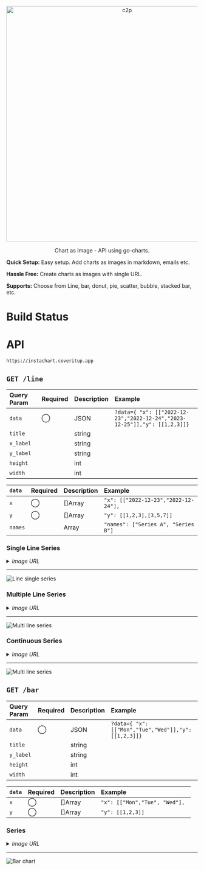 <p align="center">
  <a href="https://github.com/kevincobain2000/instachart">
    <img alt="c2p" src="https://imgur.com/fNESd6h.png" width="620">
  </a>
</p>
<p align="center">
  Chart as Image - API using go-charts.
</p>

**Quick Setup:** Easy setup. Add charts as images in markdown, emails etc.

**Hassle Free:** Create charts as images with single URL.

**Supports:** Choose from Line, bar, donut, pie, scatter, bubble, stacked bar, etc.

# Build Status


# API

`https://instachart.coveritup.app`

## `GET /line`

| Query Param | Required | Description | Example                                                                   |
| :---------- | :------- | :---------- | :------------------------------------------------------------------------ |
| `data`      | ◯        | JSON        | `?data={ "x": [["2022-12-23","2022-12-24","2023-12-25"]],"y": [[1,2,3]]}` |
| `title`     |          | string      |                                                                           |
| `x_label`   |          | string      |                                                                           |
| `y_label`   |          | string      |                                                                           |
| `height`    |          | int         |                                                                           |
| `width`     |          | int         |                                                                           |


| `data`  | Required | Description | Example                               |
| :------ | :------- | :---------- | :------------------------------------ |
| `x`     | ◯        | []Array     | `"x": [["2022-12-23","2022-12-24"], ` |
| `y`     | ◯        | []Array     | `"y": [[1,2,3],[3,5,7]]`              |
| `names` |          | Array       | `"names": ["Series A", "Series B"]`   |

### Single Line Series

<details>
 <summary><i>Image URL</i></summary>

```sh
https://instachart.coveritup.app/line?title=Line+single+Series&x_label=dates&y_label=amount&data={
    "x": [["2022-12-23","2022-12-24","2023-12-25"]],
    "y": [[1,2,3]]
}
```
</details>

---

![Line single series](https://instachart.coveritup.app/line?title=Line+single+Series&x_label=dates&y_label=amount&data={%20%22x%22:%20[[%222022-12-23%22,%222022-12-24%22,%222023-12-25%22]],%20%22y%22:%20[[1,2,3]],%20%22names%22:%20[%22Series%20A%22]%20})

### Multiple Line Series

<details>
 <summary><i>Image URL</i></summary>

```sh
https://instachart.coveritup.app/line??title=Multi+Line+Series&x_label=dates&y_label=amount&data={
    "x": [["2022-12-23","2022-12-24","2023-12-25"], ["2022-12-23","2022-12-28","2023-12-30"]],
    "y": [[1,2,3], [1,5,10]],
    "names": ["Series A", "Series B"]
}
```
</details>

---

![Multi line series](https://instachart.coveritup.app/line?title=Multi+Line+Series&x_label=dates&y_label=amount&data={%20%22x%22:%20[[%222022-12-23%22,%222022-12-24%22,%222023-12-25%22],%20[%222022-12-23%22,%222022-12-28%22,%222023-12-30%22]],%20%22y%22:%20[[1,2,3],%20[1,5,10]],%20%22names%22:%20[%22Series%20A%22,%20%22Series%20B%22]%20})


### Continuous Series

<details>
 <summary><i>Image URL</i></summary>

```sh
https://instachart.coveritup.app/line??title=Continuous+Series&x_label=No+of+people&y_label=amount&data={
    "x": [["10","20","30"], ["10","20","30"], ["10","20","30"]],
    "y": [[1,2,3], [10,20,30], [6,3,9]],
    "names": ["Series A", "Series B", "Series C"]
}
```

</details>

---

![Multi line series](https://instachart.coveritup.app/line?title=Continuous+Series&x_label=No+of+people&y_label=amount&data={%20"x":%20[["10","20","30"],%20["10","20","30"],%20["10","20","30"]],%20"y":%20[[1,2,3],%20[10,20,30],%20[6,3,9]]%20})



## `GET /bar`

| Query Param | Required | Description | Example                                              |
| :---------- | :------- | :---------- | :--------------------------------------------------- |
| `data`      | ◯        | JSON        | `?data={ "x": [["Mon","Tue","Wed"]],"y": [[1,2,3]]}` |
| `title`     |          | string      |                                                      |
| `y_label`   |          | string      |                                                      |
| `height`    |          | int         |                                                      |
| `width`     |          | int         |                                                      |


| `data`  | Required | Description | Example                               |
| :------ | :------- | :---------- | :------------------------------------ |
| `x`     | ◯        | []Array     | `"x": [["Mon","Tue", "Wed"], ` |
| `y`     | ◯        | []Array     | `"y": [[1,2,3]]`              |


### Series

<details>
 <summary><i>Image URL</i></summary>

```sh
https://instachart.coveritup.app/bar?title=Bar+Chart&y_label=Sleeping+hours&data={
    "x": ["Monday", "Friday", "Sunday"],
    "y": [8, 2 ,14]
}
```

</details>

---

![Bar chart](https://instachart.coveritup.app/bar?title=Bar+Chart&y_label=Sleeping+hours&data={%20%22x%22:%20[%22Monday%22,%20%22Friday%22,%20%22Sunday%22],%20%22y%22:%20[8,%202%20,14]%20})